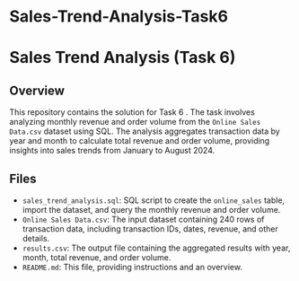 # Sales-Trend-Analysis-Task6
# Sales Trend Analysis (Task 6)

## Overview
This repository contains the solution for Task 6 . The task involves analyzing monthly revenue and order volume from the `Online Sales Data.csv` dataset using SQL. The analysis aggregates transaction data by year and month to calculate total revenue and order volume, providing insights into sales trends from January to August 2024.

## Files
- `sales_trend_analysis.sql`: SQL script to create the `online_sales` table, import the dataset, and query the monthly revenue and order volume.
- `Online Sales Data.csv`: The input dataset containing 240 rows of transaction data, including transaction IDs, dates, revenue, and other details.
- `results.csv`: The output file containing the aggregated results with year, month, total revenue, and order volume.
- `README.md`: This file, providing instructions and an overview.
